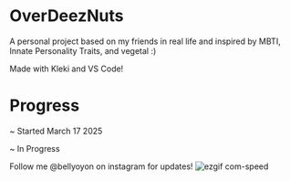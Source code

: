 # OverDeezNuts
A personal project based on my friends in real life and inspired by MBTI, Innate Personality Traits, and vegetal :)

Made with Kleki and VS Code!


# Progress
~ Started March 17 2025

~ In Progress


Follow me @bellyoyon on instagram for updates!
![ezgif com-speed](https://github.com/user-attachments/assets/d959b3bd-aaba-4080-a35f-5f4f457e829a)
